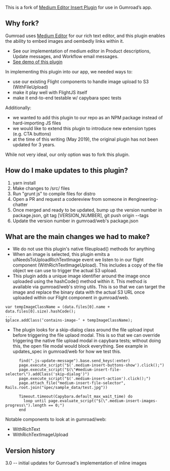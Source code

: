 This is a fork of [Medium Editor Insert Plugin](https://github.com/orthes/medium-editor-insert-plugin) for use in Gumroad’s app.

## Why fork?
Gumroad uses [Medium Editor](https://github.com/yabwe/medium-editor) for our rich text editor, and this plugin enables the ability to embed images and oembedly links within it.

- See our implementation of medium editor in Product descriptions, Update messages, and Workflow email messages.
- [See demo of this plugin](http://orthes.github.io/medium-editor-insert-plugin)

In implementing this plugin into our app, we needed ways to:
- use our existing Flight components to handle image upload to S3 (WithFileUpload)
- make it play well with FlightJS itself
- make it end-to-end testable w/ capybara spec tests

Additionally:
- we wanted to add this plugin to our repo as an NPM package instead of hard-importing JS files
- we would like to extend this plugin to introduce new extension types (e.g. CTA buttons)
- at the time of this writing (May 2019), the original plugin has not been updated for 3 years.

While not very ideal, our only option was to fork this plugin.

## How do I make updates to this plugin?

1) yarn install
1) Make changes to /src/ files
3) Run "grunt js" to compile files for distro
4) Open a PR and request a codereview from someone in #engineering-chatter
5) Once merged and ready to be updated, bump up the version number in package.json, git tag [VERSION_NUMBER], git push origin --tags
6) Update the version number in gumroad/web's package.json

## What are the main changes we had to make?

- We do not use this plugin's native fileupload() methods for anything
- When an image is selected, this plugin emits a uiNeedsToUploadRichTextImage event we listen to in our flight component (WithRichTextImageUpload). This includes a copy of the file object we can use to trigger the actual S3 upload.
- This plugin adds a unique image identifier around the image once uploaded using the hashCode() method within it. This method is available via gumroad/web's string utils. This is so that we can target the image and replace the binary data with the actual S3 URL once uploaded within our Flight component in gumroad/web.

```
var tempImageClassName = (data.files[0].name + data.files[0].size).hashCode();
...
$place.addClass(‘contains-image-‘ + tempImageClassName);
```
- The plugin looks for a skip-dialog class around the file upload input before triggering the file uplaod modal. This is so that we can override triggering the native file upload modal in capybara tests; without doing this, the open file modal would block everything. See example in updates_spec in gumroad/web for how we test this.
```
      find(".js-update-message").base.send_keys(:enter)
      page.execute_script("$('.medium-insert-buttons-show').click();")
      page.execute_script("$(\"#medium-insert-file-selector\").addClass('skip-dialog')")
      page.execute_script("$('.medium-insert-action').click();")
      page.attach_file("medium-insert-file-selector", Rails.root.join("spec/sample_data/test.jpg"))

      Timeout.timeout(Capybara.default_max_wait_time) do
        loop until page.evaluate_script("$(\".medium-insert-images-progress\").length == 0;")
      end

```

Notable components to look at in gumroad/web:
- WithRichText
- WithRichTextImageUpload

## Version history

3.0 -- initial updates for Gumroad's implementation of inline images
